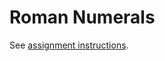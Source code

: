 # Roman Numerals

See [assignment instructions](https://docs.google.com/document/d/12fsrhawZqpVhzcu5Ryb30qVpB0zSn6lqYt632iE38ko/edit?usp=sharing).
